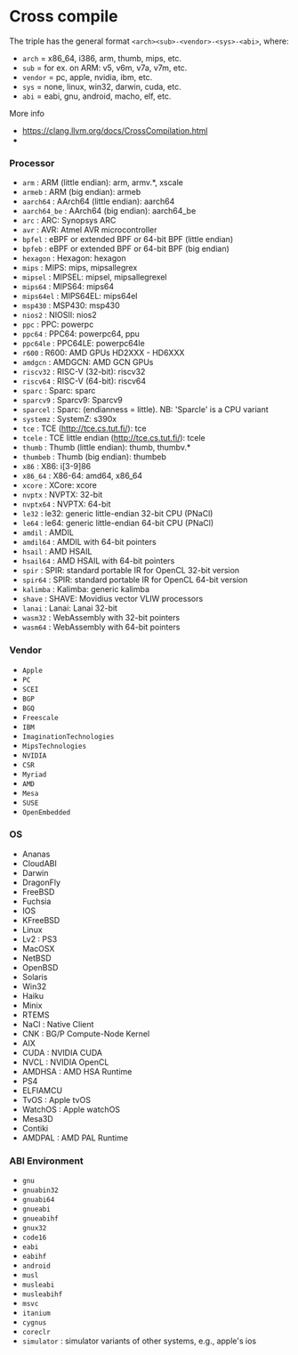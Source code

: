 # Cross compile

The triple has the general format `<arch><sub>-<vendor>-<sys>-<abi>`, where:
- `arch` = x86_64, i386, arm, thumb, mips, etc.
- `sub` = for ex. on ARM: v5, v6m, v7a, v7m, etc.
- `vendor` = pc, apple, nvidia, ibm, etc.
- `sys` = none, linux, win32, darwin, cuda, etc.
- `abi` = eabi, gnu, android, macho, elf, etc.

More info
- https://clang.llvm.org/docs/CrossCompilation.html
- 

### Processor

- `arm`            : ARM (little endian): arm, armv.*, xscale
- `armeb`          : ARM (big endian): armeb
- `aarch64`        : AArch64 (little endian): aarch64
- `aarch64_be`     : AArch64 (big endian): aarch64_be
- `arc`            : ARC: Synopsys ARC
- `avr`            : AVR: Atmel AVR microcontroller
- `bpfel`          : eBPF or extended BPF or 64-bit BPF (little endian)
- `bpfeb`          : eBPF or extended BPF or 64-bit BPF (big endian)
- `hexagon`        : Hexagon: hexagon
- `mips`           : MIPS: mips, mipsallegrex
- `mipsel`         : MIPSEL: mipsel, mipsallegrexel
- `mips64`         : MIPS64: mips64
- `mips64el`       : MIPS64EL: mips64el
- `msp430`         : MSP430: msp430
- `nios2`          : NIOSII: nios2
- `ppc`            : PPC: powerpc
- `ppc64`          : PPC64: powerpc64, ppu
- `ppc64le`        : PPC64LE: powerpc64le
- `r600`           : R600: AMD GPUs HD2XXX - HD6XXX
- `amdgcn`         : AMDGCN: AMD GCN GPUs
- `riscv32`        : RISC-V (32-bit): riscv32
- `riscv64`        : RISC-V (64-bit): riscv64
- `sparc`          : Sparc: sparc
- `sparcv9`        : Sparcv9: Sparcv9
- `sparcel`        : Sparc: (endianness = little). NB: 'Sparcle' is a CPU variant
- `systemz`        : SystemZ: s390x
- `tce`            : TCE (http://tce.cs.tut.fi/): tce
- `tcele`          : TCE little endian (http://tce.cs.tut.fi/): tcele
- `thumb`          : Thumb (little endian): thumb, thumbv.*
- `thumbeb`        : Thumb (big endian): thumbeb
- `x86`            : X86: i[3-9]86
- `x86_64`         : X86-64: amd64, x86_64
- `xcore`          : XCore: xcore
- `nvptx`          : NVPTX: 32-bit
- `nvptx64`        : NVPTX: 64-bit
- `le32`           : le32: generic little-endian 32-bit CPU (PNaCl)
- `le64`           : le64: generic little-endian 64-bit CPU (PNaCl)
- `amdil`          : AMDIL
- `amdil64`        : AMDIL with 64-bit pointers
- `hsail`          : AMD HSAIL
- `hsail64`        : AMD HSAIL with 64-bit pointers
- `spir`           : SPIR: standard portable IR for OpenCL 32-bit version
- `spir64`         : SPIR: standard portable IR for OpenCL 64-bit version
- `kalimba`        : Kalimba: generic kalimba
- `shave`          : SHAVE: Movidius vector VLIW processors
- `lanai`          : Lanai: Lanai 32-bit
- `wasm32`         : WebAssembly with 32-bit pointers
- `wasm64`         : WebAssembly with 64-bit pointers

### Vendor

- `Apple`
- `PC`
- `SCEI`
- `BGP`
- `BGQ`
- `Freescale`
- `IBM`
- `ImaginationTechnologies`
- `MipsTechnologies`
- `NVIDIA`
- `CSR`
- `Myriad`
- `AMD`
- `Mesa`
- `SUSE`
- `OpenEmbedded`

### OS

- Ananas
- CloudABI
- Darwin
- DragonFly
- FreeBSD
- Fuchsia
- IOS
- KFreeBSD
- Linux
- Lv2        : PS3
- MacOSX
- NetBSD
- OpenBSD
- Solaris
- Win32
- Haiku
- Minix
- RTEMS
- NaCl       : Native Client
- CNK        : BG/P Compute-Node Kernel
- AIX
- CUDA       : NVIDIA CUDA
- NVCL       : NVIDIA OpenCL
- AMDHSA     : AMD HSA Runtime
- PS4
- ELFIAMCU
- TvOS       : Apple tvOS
- WatchOS    : Apple watchOS
- Mesa3D
- Contiki
- AMDPAL     : AMD PAL Runtime

### ABI Environment

- `gnu`
- `gnuabin32`
- `gnuabi64`
- `gnueabi`
- `gnueabihf`
- `gnux32`
- `code16`
- `eabi`
- `eabihf`
- `android`
- `musl`
- `musleabi`
- `musleabihf`
- `msvc`
- `itanium`
- `cygnus`
- `coreclr`
- `simulator` : simulator variants of other systems, e.g., apple's ios

